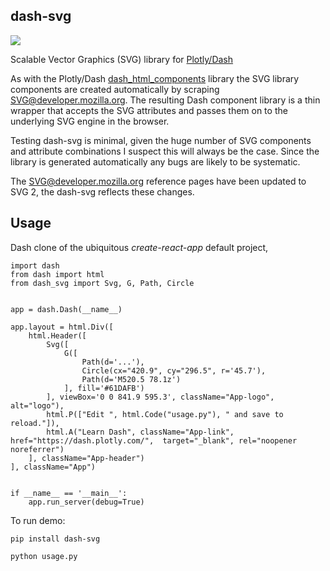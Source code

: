 ## dash-svg

![](docs/img/dash-minimal.png)

Scalable Vector Graphics (SVG) library for [Plotly/Dash](https://dash.plotly.com/)

As with the Plotly/Dash [dash_html_components] library the SVG library components
are created automatically by scraping [SVG@developer.mozilla.org]. The resulting
Dash component library is a thin wrapper that accepts the SVG attributes and passes
them on to the underlying SVG engine in the browser.

Testing dash-svg is minimal, given the huge number of SVG components and
attribute combinations I suspect this will always be the case. Since the library is
generated automatically any bugs are likely to be systematic.

The [SVG@developer.mozilla.org] reference pages have been updated to SVG 2, the
dash-svg reflects these changes.

## Usage

Dash clone of the ubiquitous *create-react-app* default project,
```
import dash
from dash import html
from dash_svg import Svg, G, Path, Circle


app = dash.Dash(__name__)

app.layout = html.Div([
    html.Header([
        Svg([
            G([
                Path(d='...'),
                Circle(cx="420.9", cy="296.5", r='45.7'),
                Path(d='M520.5 78.1z')
            ], fill='#61DAFB')
        ], viewBox='0 0 841.9 595.3', className="App-logo", alt="logo"),
        html.P(["Edit ", html.Code("usage.py"), " and save to reload."]),
        html.A("Learn Dash", className="App-link", href="https://dash.plotly.com/",  target="_blank", rel="noopener noreferrer")
    ], className="App-header")
], className="App")


if __name__ == '__main__':
    app.run_server(debug=True)
```

To run demo:

    pip install dash-svg

    python usage.py


[dash_html_components]: https://github.com/plotly/dash/tree/dev/components/dash-html-components
[SVG@developer.mozilla.org]: https://developer.mozilla.org/en-US/docs/Web/SVG/Element

